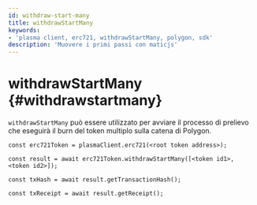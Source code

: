 ```yaml
---
id: withdraw-start-many
title: withdrawStartMany
keywords:
- 'plasma client, erc721, withdrawStartMany, polygon, sdk'
description: 'Muovere i primi passi con maticjs'
---
```


# withdrawStartMany {#withdrawstartmany}

`withdrawStartMany` può essere utilizzato per avviare il processo di prelievo che eseguirà il burn del token multiplo sulla catena di Polygon.

```
const erc721Token = plasmaClient.erc721(<root token address>);

const result = await erc721Token.withdrawStartMany([<token id1>, <token id2>]);

const txHash = await result.getTransactionHash();

const txReceipt = await result.getReceipt();

```
